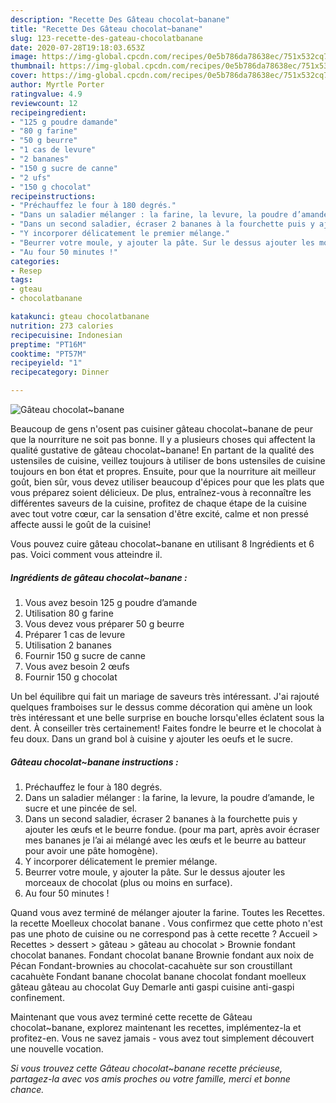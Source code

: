 ```yaml
---
description: "Recette Des Gâteau chocolat~banane"
title: "Recette Des Gâteau chocolat~banane"
slug: 123-recette-des-gateau-chocolatbanane
date: 2020-07-28T19:18:03.653Z
image: https://img-global.cpcdn.com/recipes/0e5b786da78638ec/751x532cq70/gateau-chocolatbanane-photo-principale-de-la-recette.jpg
thumbnail: https://img-global.cpcdn.com/recipes/0e5b786da78638ec/751x532cq70/gateau-chocolatbanane-photo-principale-de-la-recette.jpg
cover: https://img-global.cpcdn.com/recipes/0e5b786da78638ec/751x532cq70/gateau-chocolatbanane-photo-principale-de-la-recette.jpg
author: Myrtle Porter
ratingvalue: 4.9
reviewcount: 12
recipeingredient:
- "125 g poudre damande"
- "80 g farine"
- "50 g beurre"
- "1 cas de levure"
- "2 bananes"
- "150 g sucre de canne"
- "2 ufs"
- "150 g chocolat"
recipeinstructions:
- "Préchauffez le four à 180 degrés."
- "Dans un saladier mélanger : la farine, la levure, la poudre d’amande, le sucre et une pincée de sel."
- "Dans un second saladier, écraser 2 bananes à la fourchette puis y ajouter les œufs et le beurre fondue. (pour ma part, après avoir écraser mes bananes je l’ai ai mélangé avec les œufs et le beurre au batteur pour avoir une pâte homogène)."
- "Y incorporer délicatement le premier mélange."
- "Beurrer votre moule, y ajouter la pâte. Sur le dessus ajouter les morceaux de chocolat (plus ou moins en surface)."
- "Au four 50 minutes !"
categories:
- Resep
tags:
- gteau
- chocolatbanane

katakunci: gteau chocolatbanane 
nutrition: 273 calories
recipecuisine: Indonesian
preptime: "PT16M"
cooktime: "PT57M"
recipeyield: "1"
recipecategory: Dinner

---
```



![Gâteau chocolat~banane](https://img-global.cpcdn.com/recipes/0e5b786da78638ec/751x532cq70/gateau-chocolatbanane-photo-principale-de-la-recette.jpg)

Beaucoup de gens n'osent pas cuisiner gâteau chocolat~banane de peur que la nourriture ne soit pas bonne. Il y a plusieurs choses qui affectent la qualité gustative de gâteau chocolat~banane! En partant de la qualité des ustensiles de cuisine, veillez toujours à utiliser de bons ustensiles de cuisine toujours en bon état et propres. Ensuite, pour que la nourriture ait meilleur goût, bien sûr, vous devez utiliser beaucoup d'épices pour que les plats que vous préparez soient délicieux. De plus, entraînez-vous à reconnaître les différentes saveurs de la cuisine, profitez de chaque étape de la cuisine avec tout votre cœur, car la sensation d'être excité, calme et non pressé affecte aussi le goût de la cuisine!

<!--inarticleads1-->

Vous pouvez cuire gâteau chocolat~banane en utilisant 8 Ingrédients et 6 pas. Voici comment vous atteindre il.

##### Ingrédients de gâteau chocolat~banane :

1. Vous avez besoin 125 g poudre d’amande
1. Utilisation 80 g farine
1. Vous devez vous préparer 50 g beurre
1. Préparer 1 cas de levure
1. Utilisation 2 bananes
1. Fournir 150 g sucre de canne
1. Vous avez besoin 2 œufs
1. Fournir 150 g chocolat


Un bel équilibre qui fait un mariage de saveurs très intéressant. J&#39;ai rajouté quelques framboises sur le dessus comme décoration qui amène un look très intéressant et une belle surprise en bouche lorsqu&#39;elles éclatent sous la dent. À conseiller très certainement! Faites fondre le beurre et le chocolat à feu doux. Dans un grand bol à cuisine y ajouter les oeufs et le sucre. 

<!--inarticleads2-->

##### Gâteau chocolat~banane instructions :

1. Préchauffez le four à 180 degrés.
1. Dans un saladier mélanger : la farine, la levure, la poudre d’amande, le sucre et une pincée de sel.
1. Dans un second saladier, écraser 2 bananes à la fourchette puis y ajouter les œufs et le beurre fondue. (pour ma part, après avoir écraser mes bananes je l’ai ai mélangé avec les œufs et le beurre au batteur pour avoir une pâte homogène).
1. Y incorporer délicatement le premier mélange.
1. Beurrer votre moule, y ajouter la pâte. Sur le dessus ajouter les morceaux de chocolat (plus ou moins en surface).
1. Au four 50 minutes !


Quand vous avez terminé de mélanger ajouter la farine. Toutes les Recettes. la recette Moelleux chocolat banane . Vous confirmez que cette photo n&#39;est pas une photo de cuisine ou ne correspond pas à cette recette ? Accueil &gt; Recettes &gt; dessert &gt; gâteau &gt; gâteau au chocolat &gt; Brownie fondant chocolat bananes. Fondant chocolat banane Brownie fondant aux noix de Pécan Fondant-brownies au chocolat-cacahuète sur son croustillant cacahuète Fondant banane chocolat banane chocolat fondant moelleux gâteau gâteau au chocolat Guy Demarle anti gaspi cuisine anti-gaspi confinement. 

<!--inarticleads1-->

<p>
Maintenant que vous avez terminé cette recette de Gâteau chocolat~banane, explorez maintenant les recettes, implémentez-la et profitez-en. Vous ne savez jamais - vous avez tout simplement découvert une nouvelle vocation.
</p>

<p>
<i>Si vous trouvez cette Gâteau chocolat~banane recette précieuse, partagez-la avec vos amis proches ou votre famille, merci et bonne chance.</i>
</p>
